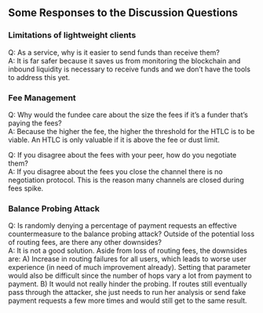 ## Some Responses to the Discussion Questions

### Limitations of lightweight clients

Q: As a service, why is it easier to send funds than receive them?  
A: It is far safer because it saves us from monitoring the blockchain and inbound liquidity is necessary to receive funds and we don’t have the tools to address this yet.

### Fee Management

Q: Why would the fundee care about the size the fees if it’s a funder that’s paying the fees?  
A: Because the higher the fee, the higher the threshold for the HTLC is to be viable. An HTLC is only valuable if it is above the fee or dust limit.

Q: If you disagree about the fees with your peer, how do you negotiate them?  
A: If you disagree about the fees you close the channel there is no negotiation protocol. This is the reason many channels are closed during fees spike.

### Balance Probing Attack

Q: Is randomly denying a percentage of payment requests an effective countermeasure to the balance probing attack? Outside of the potential loss of routing fees, are there any other downsides?  
A: It is not a good solution. Aside from loss of routing fees, the downsides are: A) Increase in routing failures for all users, which leads to worse user experience (in need of much improvement already). Setting that parameter would also be difficult since the number of hops vary a lot from payment to payment. B) It would not really hinder the probing. If routes still eventually pass through the attacker, she just needs to run her analysis or send fake payment requests a few more times and would still get to the same result.
